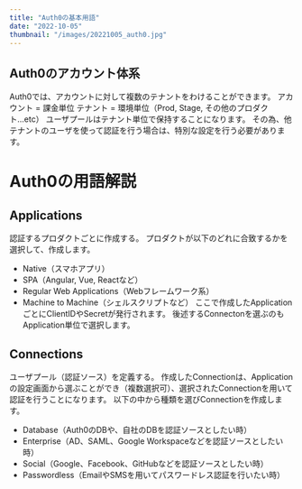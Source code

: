 ```yaml
---
title: "Auth0の基本用語"
date: "2022-10-05"
thumbnail: "/images/20221005_auth0.jpg"
---
```


## Auth0のアカウント体系
Auth0では、アカウントに対して複数のテナントをわけることができます。
アカウント = 課金単位
テナント = 環境単位（Prod, Stage, その他のプロダクト...etc）
ユーザプールはテナント単位で保持することになります。
その為、他テナントのユーザを使って認証を行う場合は、特別な設定を行う必要があります。

# Auth0の用語解説
## Applications
認証するプロダクトごとに作成する。
プロダクトが以下のどれに合致するかを選択して、作成します。
- Native（スマホアプリ）
- SPA（Angular, Vue, Reactなど）
- Regular Web Applications（Webフレームワーク系）
- Machine to Machine（シェルスクリプトなど）
ここで作成したApplicationごとにClientIDやSecretが発行されます。
後述するConnectonを選ぶのもApplication単位で選択します。

## Connections
ユーザプール（認証ソース）を定義する。
作成したConnectionは、Applicationの設定画面から選ぶことができ（複数選択可）、選択されたConnectionを用いて認証を行うことになります。
以下の中から種類を選びConnectionを作成します。
- Database（Auth0のDBや、自社のDBを認証ソースとしたい時）
- Enterprise（AD、SAML、Google Workspaceなどを認証ソースとしたい時）
- Social（Google、Facebook、GitHubなどを認証ソースとしたい時）
- Passwordless（EmailやSMSを用いてパスワードレス認証を行いたい時）
